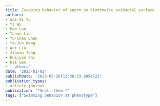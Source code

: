 ```yaml
---
title: Escaping behavior of sperm on biomimetic oviductal surface
authors:
- Sai-Xi Yu
- Yi Wu
- Hao Luo
- Yanan Liu
- Yu-Chen Chen
- Ya-Jun Wang
- Wei Liu
- Jianan Tang
- Huijuan Shi
- Hai Gao
- ' others'
date: '2023-01-01'
publishDate: '2025-05-26T13:36:33.985472Z'
publication_types:
- article-journal
publication: '*Anal. Chem.*'
tags: ["Swimming behavior at phenotype"]
---
```

